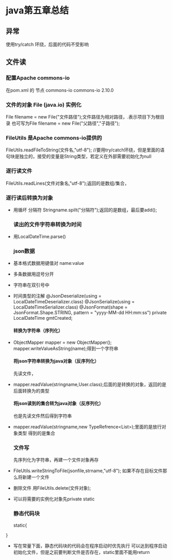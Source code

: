 # java第五章总结

## 异常

使用try/catch 环绕，后面的代码不受影响

## 文件读

### 配置Apache commons-io

在pom.xml 的 <dependencies>节点
<dependency>
  <groupId>commons-io</groupId>
  <artifactId>commons-io</artifactId>
  <version>2.10.0</version>
</dependency>

### 文件的对象 File (java.io) 实例化

File filename = new File("文件路径");文件路径为相对路径，.表示项目下为根目录
也可写为File filename = new File("父路径","子路径");

### FileUtils 是Apache commons-io提供的

FileUtils.readFileToString(文件名,"utf-8");
//要用try/catch环绕，但是里面的语句块是独立的，接受的变量是String类型，若定义在外部需要初始化为null

### 逐行读文件

FileUtils.readLines(文件对象名,"utf-8");返回的是数组/集合，

### 逐行读后转换为对象

+ 用循坏
  分隔符 Stringname.spilt("分隔符");返回的是数组，最后要add();
  
  ### 读出的文件字符串转换为时间

+ 用LocalDateTime.parse()
  
  ### json数据

+ 基本格式数据用键值对 name:value

+ 多条数据用逗号分开

+ 字符串在双引号中

+ 时间类型的注解
  @JsonDeserialize(using = LocalDateTimeDeserializer.class)
  @JsonSerialize(using = LocalDateTimeSerializer.class)
  @JsonFormat(shape = JsonFormat.Shape.STRING, pattern = "yyyy-MM-dd HH:mm:ss")
  private LocalDateTime gmtCreated;
  
  #### 转换为字符串（序列化）

+ ObjectMapper mapper = new ObjectMapper();
  mapper.writeValueAsString(name);得到一个字符串
  
  #### 将json字符串转换为java对象（反序列化）
  
  先读文件，

+ mapper.readValue(stringname,User.class);后面的是转换的对象，返回的是后面转换为的类型
  
  #### 将json读到的集合转为java对象（反序列化）
  
  也是先读文件然后得到字符串

+ mapper.readValue(stringname,new TypeRefrence<List<User>>);里面的是放行对象类型
  得到的是集合
  
  ### 文件写
  
  先序列化为字符串，再建一个文件对象再存

+ FileUtils.writeStringToFile(jsonfile,strname,"utf-8");
  如果不存在目标文件那么将新建一个文件

+ 删除文件
  用FileUtils.delete(文件对象);

+ 可以将需要的实例化对象先private static
  
  ### 静态代码块
  
  static{

}

+ 写在常量下面，静态代码块的代码会在程序启动时优先执行
  可以达到程序启动初始化文件，但是之前要判断文件是否存在，static里面不能用return

